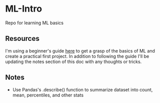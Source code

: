 # ML-Intro
Repo for learning ML basics

## Resources
I'm using a beginner's guide [here](https://machinelearningmastery.com/machine-learning-in-python-step-by-step/) to get a grasp of the basics of ML and create a practical first project. In addition to following the guide I'll be updating the notes section of this doc with any thoughts or tricks.

## Notes
- Use Pandas's .describe() function to summarize dataset into count, mean, percentiles, and other stats
